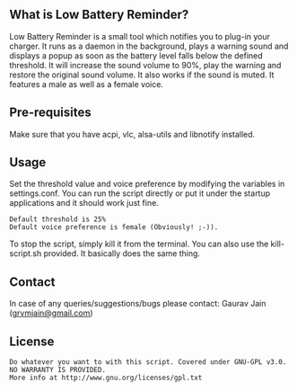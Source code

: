 ## What is Low Battery Reminder? ##

Low Battery Reminder is a small tool which notifies you to plug-in your charger.
It runs as a daemon in the background,  plays a warning sound and displays a
popup as soon as the battery level falls below the defined threshold. It will
increase the sound volume to 90%, play the warning and restore the original
sound volume. It also works if the sound is muted. It features a male as well as
a female voice.

## Pre-requisites ##

Make sure that you have acpi, vlc, alsa-utils and libnotify installed.

## Usage ##

Set the threshold value and voice preference by modifying the variables
in settings.conf. You can run the script directly or put it under the startup
applications and it should work just fine.

    Default threshold is 25%
    Default voice preference is female (Obviously! ;-)).

To stop the script, simply kill it from the terminal. You can also use the
kill-script.sh provided. It basically does the same thing.

## Contact ##

In case of any queries/suggestions/bugs please contact:
Gaurav Jain (grvmjain@gmail.com)

## License ##

    Do whatever you want to with this script. Covered under GNU-GPL v3.0.
    NO WARRANTY IS PROVIDED.
    More info at http://www.gnu.org/licenses/gpl.txt
